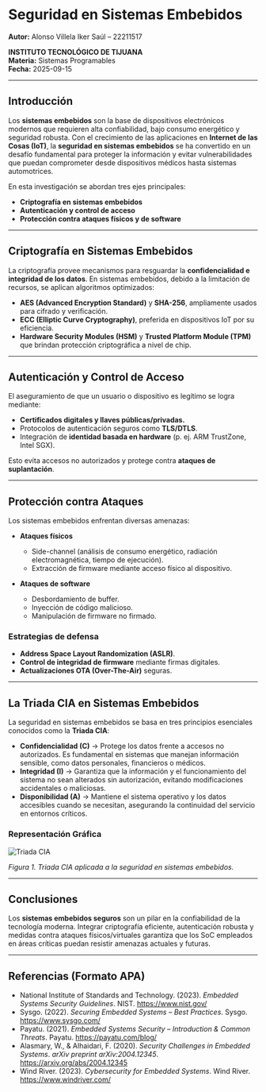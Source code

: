 # Seguridad en Sistemas Embebidos  
**Autor:** Alonso Villela Iker Saúl – 22211517  

**INSTITUTO TECNOLÓGICO DE TIJUANA**  
**Materia:** Sistemas Programables  
**Fecha:** 2025-09-15  

---

## Introducción  
Los **sistemas embebidos** son la base de dispositivos electrónicos modernos que requieren alta confiabilidad, bajo consumo energético y seguridad robusta. Con el crecimiento de las aplicaciones en **Internet de las Cosas (IoT)**, la **seguridad en sistemas embebidos** se ha convertido en un desafío fundamental para proteger la información y evitar vulnerabilidades que puedan comprometer desde dispositivos médicos hasta sistemas automotrices.  

En esta investigación se abordan tres ejes principales:  
- **Criptografía en sistemas embebidos**  
- **Autenticación y control de acceso**  
- **Protección contra ataques físicos y de software**  

---

## Criptografía en Sistemas Embebidos  
La criptografía provee mecanismos para resguardar la **confidencialidad e integridad de los datos**. En sistemas embebidos, debido a la limitación de recursos, se aplican algoritmos optimizados:  

- **AES (Advanced Encryption Standard)** y **SHA-256**, ampliamente usados para cifrado y verificación.  
- **ECC (Elliptic Curve Cryptography)**, preferida en dispositivos IoT por su eficiencia.  
- **Hardware Security Modules (HSM)** y **Trusted Platform Module (TPM)** que brindan protección criptográfica a nivel de chip.  

---

## Autenticación y Control de Acceso  
El aseguramiento de que un usuario o dispositivo es legítimo se logra mediante:  

- **Certificados digitales y llaves públicas/privadas.**  
- Protocolos de autenticación seguros como **TLS/DTLS**.  
- Integración de **identidad basada en hardware** (p. ej. ARM TrustZone, Intel SGX).  

Esto evita accesos no autorizados y protege contra **ataques de suplantación**.  

---

## Protección contra Ataques  
Los sistemas embebidos enfrentan diversas amenazas:  

- **Ataques físicos**  
  - Side-channel (análisis de consumo energético, radiación electromagnética, tiempo de ejecución).  
  - Extracción de firmware mediante acceso físico al dispositivo.  

- **Ataques de software**  
  - Desbordamiento de buffer.  
  - Inyección de código malicioso.  
  - Manipulación de firmware no firmado.  

### Estrategias de defensa  
- **Address Space Layout Randomization (ASLR)**.  
- **Control de integridad de firmware** mediante firmas digitales.  
- **Actualizaciones OTA (Over-The-Air)** seguras.  

---

## La Triada CIA en Sistemas Embebidos

La seguridad en sistemas embebidos se basa en tres principios esenciales conocidos como la **Triada CIA**:

- **Confidencialidad (C)** → Protege los datos frente a accesos no autorizados. Es fundamental en sistemas que manejan información sensible, como datos personales, financieros o médicos.  
- **Integridad (I)** → Garantiza que la información y el funcionamiento del sistema no sean alterados sin autorización, evitando modificaciones accidentales o maliciosas.  
- **Disponibilidad (A)** → Mantiene el sistema operativo y los datos accesibles cuando se necesitan, asegurando la continuidad del servicio en entornos críticos.

### Representación Gráfica

![Triada CIA](https://raw.githubusercontent.com/TU_USUARIO/TU_REPO/main/class-material/U1/investigacion/AlonsoVillelaIkerSaul22211517/img/cia.png)

_Figura 1. Triada CIA aplicada a la seguridad en sistemas embebidos._


---

## Conclusiones  
Los **sistemas embebidos seguros** son un pilar en la confiabilidad de la tecnología moderna. Integrar criptografía eficiente, autenticación robusta y medidas contra ataques físicos/virtuales garantiza que los SoC empleados en áreas críticas puedan resistir amenazas actuales y futuras.  

---

## Referencias (Formato APA)  

- National Institute of Standards and Technology. (2023). *Embedded Systems Security Guidelines*. NIST. https://www.nist.gov/  
- Sysgo. (2022). *Securing Embedded Systems – Best Practices*. Sysgo. https://www.sysgo.com/  
- Payatu. (2021). *Embedded Systems Security – Introduction & Common Threats*. Payatu. https://payatu.com/blog/  
- Alasmary, W., & Alhaidari, F. (2020). *Security Challenges in Embedded Systems*. *arXiv preprint arXiv:2004.12345*. https://arxiv.org/abs/2004.12345  
- Wind River. (2023). *Cybersecurity for Embedded Systems*. Wind River. https://www.windriver.com/  

